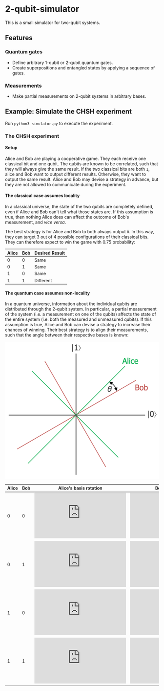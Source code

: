 # 2-qubit-simulator
This is a small simulator for two-qubit systems.

## Features
### Quantum gates
* Define arbitrary 1-qubit or 2-qubit quantum gates.
* Create superpositions and entangled states by applying a sequence of gates.

### Measurements
* Make partial measurements on 2-qubit systems in arbitrary bases.

## Example: Simulate the CHSH experiment
Run `python3 simulator.py` to execute the experiment.
### The CHSH experiment
#### Setup
Alice and Bob are playing a cooperative game. They each receive one classical
bit and one qubit. The qubits are known to be correlated, such that they will
always give the same result. If the two classical bits are both `1`, alice
and Bob want to output different results. Otherwise, they want to output
the same result. Alice and Bob may devise a strategy in advance, but they are
not allowed to communicate during the experiment.

#### The classical case assumes locality
In a classical universe, the state of the two qubits are completely defined,
even if Alice and Bob can't tell what those states are. If this assumption is
true, then nothing Alice does can affect the outcome of Bob's measurement, and
_vice versa_.

The best strategy is for Alice and Bob to both always output `0`. In this way,
they can target 3 out of 4 possible configurations of their classical bits.
They can therefore expect to win the game with 0.75 probability:

| Alice | Bob | Desired Result |
|-------|-----|----------------|
| 0     | 0   | Same           |
| 0     | 1   | Same           |
| 1     | 0   | Same           |
| 1     | 1   | Different      |

#### The quantum case assumes non-locality
In a quantum universe, information about the individual qubits are distributed
through the 2-qubit system. In particular, a partial measurement of the system 
(i.e. a measurement on one of the qubits) affects the state of the entire
system (i.e. both the measured and unmeasured qubits). If this assumption is
true, Alice and Bob can devise a strategy to increase their chances of winning.
Their best strategy is to align their measurements, such that the angle between
their respective bases is known:

![](./Measurements.png)

| Alice | Bob | Alice's basis rotation | Bob's basis rotation | Angle between bases | Probability of Same Result          |
|-------|-----|------------------------|----------------------|---------------------|-------------------------------------|
| 0     | 0   | ![alt text](https://latex.codecogs.com/gif.latex?0.0)                    | ![](https://latex.codecogs.com/gif.latex?%5Cpi/8)                | ![alt text](https://latex.codecogs.com/gif.latex?-%5Cpi/8)              | ![alt text](https://latex.codecogs.com/gif.latex?cos%5E2%28-%5Cpi/8%29%5Capprox%200.85) |
| 0     | 1   | ![alt text](https://latex.codecogs.com/gif.latex?0.0)                    | ![alt text](https://latex.codecogs.com/gif.latex?-%5Cpi/8)               | ![alt text](https://latex.codecogs.com/gif.latex?%5Cpi/8)               | ![alt text](https://latex.codecogs.com/gif.latex?cos%5E2%28%5Cpi/8%29%5Capprox%200.85)  |
| 1     | 0   | ![alt text](https://latex.codecogs.com/gif.latex?%5Cpi/4)                  | ![alt text](https://latex.codecogs.com/gif.latex?%5Cpi/8)                | ![alt text](https://latex.codecogs.com/gif.latex?-%5Cpi/8)              | ![alt text](https://latex.codecogs.com/gif.latex?cos%5E2%28-%5Cpi/8%29%5Capprox%200.85) |
| 1     | 1   | ![alt text](https://latex.codecogs.com/gif.latex?%5Cpi/4)                  | ![alt text](https://latex.codecogs.com/gif.latex?-%5Cpi/8)               | ![alt text](https://latex.codecogs.com/gif.latex?3%5Cpi/8)              | ![alt text](https://latex.codecogs.com/gif.latex?cos%5E2%283%5Cpi/8%29%5Capprox%200.15) |
